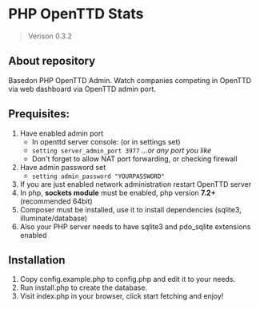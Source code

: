 # PHP OpenTTD Stats

> Verison 0.3.2

## About repository
Basedon PHP OpenTTD Admin. Watch companies competing in OpenTTD via web dashboard via OpenTTD admin port.

## Prequisites:
1. Have enabled admin port
    - In openttd server console: (or in settings set)
    - `setting server_admin_port 3977` *...or any port you like*
    - Don't forget to allow NAT port forwarding, or checking firewall
2. Have admin password set
    - `setting admin_password "YOURPASSWORD"`
3. If you are just enabled network administration restart OpenTTD server
4. In php, **sockets module** must be enabled, php version **7.2+** (recommended 64bit)
5. Composer must be installed, use it to install dependencies (sqlite3, illuminate/database)
6. Also your PHP server needs to have sqlite3 and pdo_sqlite extensions enabled

## Installation
1. Copy config.example.php to config.php and edit it to your needs.
2. Run install.php to create the database.
3. Visit index.php in your browser, click start fetching and enjoy!
